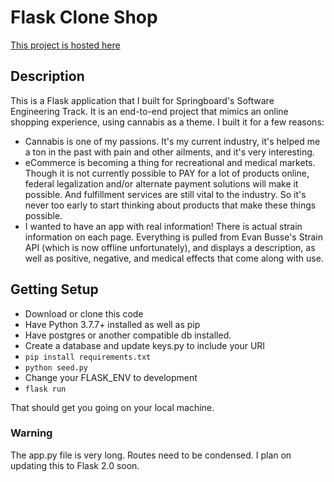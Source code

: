 # **Flask Clone Shop**

[This project is hosted here](http://clone-shop.herokuapp.com/home)

## **Description**

This is a Flask application that I built for Springboard's Software Engineering Track.
It is an end-to-end project that mimics an online shopping experience, using cannabis as a theme. 
I built it for a few reasons:
- Cannabis is one of my passions. It's my current industry, it's helped me a ton in the past with pain and other ailments, and it's very interesting.
- eCommerce is becoming a thing for recreational and medical markets. Though it is not currently possible to PAY for a lot of products online, federal legalization and/or alternate payment solutions will make it possible. And fulfillment services are still vital to the industry. So it's never too early to start thinking about products that make these things possible.
- I wanted to have an app with real information! There is actual strain information on each page. Everything is pulled from Evan Busse's Strain API (which is now offline unfortunately), and displays a description, as well as positive, negative, and medical effects that come along with use.


## **Getting Setup**

- Download or clone this code
- Have Python 3.7.7+ installed as well as pip
- Have postgres or another compatible db installed. 
- Create a database and update keys.py to include your URI
- `pip install requirements.txt`
- `python seed.py`
- Change your FLASK_ENV to development
- `flask run`

That should get you going on your local machine.

### Warning
The app.py file is very long. Routes need to be condensed. I plan on updating this to Flask 2.0 soon. 
